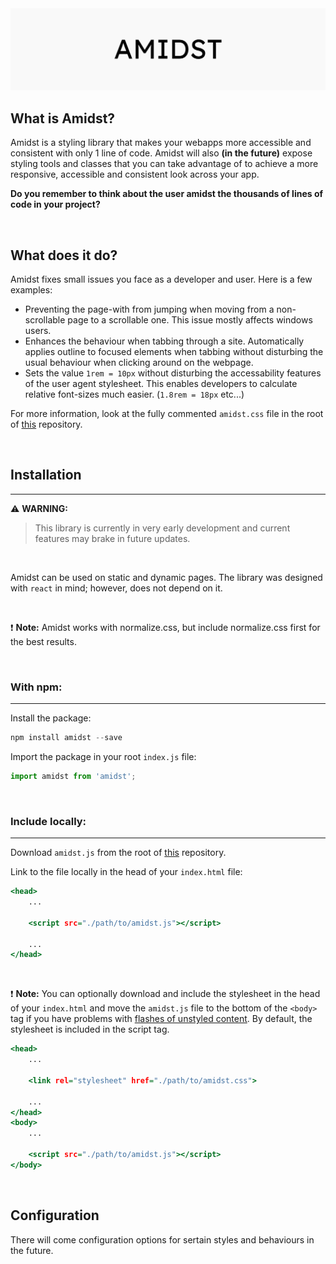 <img src="./banner.jpg">

## What is Amidst?

Amidst is a styling library that makes your webapps more accessible and consistent with only 1 line of code. Amidst will also **(in the future)** expose styling tools and classes that you can take advantage of to achieve a more responsive, accessible and consistent look across your app.

**Do you remember to think about the user amidst the thousands of lines of code in your project?**

<br>

## What does it do?

Amidst fixes small issues you face as a developer and user. Here is a few examples:

- Preventing the page-with from jumping when moving from a non-scrollable page to a scrollable one. This issue mostly affects windows users.
- Enhances the behaviour when tabbing through a site. Automatically applies outline to focused elements when tabbing without disturbing the usual behaviour when clicking around on the webpage.
- Sets the value `1rem = 10px` without disturbing the accessability features of the user agent stylesheet. This enables developers to calculate relative font-sizes much easier. (`1.8rem = 18px` etc...)

For more information, look at the fully commented `amidst.css` file in the root of [this](https://github.com/matssom/amidst.git) repository.

<br>

## Installation
<hr>

:warning: **WARNING:**
> This library is currently in very early development and current features may brake in future updates.

<br>

Amidst can be used on static and dynamic pages. The library was designed with `react` in mind; however, does not depend on it.

<br>

:exclamation: **Note:**
Amidst works with normalize.css, but include normalize.css first for the best results.

<br>

### With npm:
<hr>

Install the package:

```.js
npm install amidst --save
```

Import the package in your root `index.js` file:

```.js 
import amidst from 'amidst';
```

<br>

### Include locally:
<hr>

Download `amidst.js` from the root of [this](https://github.com/matssom/amidst.git) repository.

Link to the file locally in the head of your `index.html` file:

```.html
<head>
    ...

    <script src="./path/to/amidst.js"></script>
    
    ...
</head>
```

<br>

:exclamation: **Note:**
You can optionally download and include the stylesheet in the head of your `index.html` and move the `amidst.js` file to the bottom of the `<body>` tag if you have problems with [flashes of unstyled content](https://en.wikipedia.org/wiki/Flash_of_unstyled_content). By default, the stylesheet is included in the script tag.

```.html
<head>
    ...
    
    <link rel="stylesheet" href="./path/to/amidst.css">
    
    ...
</head>
<body>
    ...

    <script src="./path/to/amidst.js"></script>
</body>
```
<br>

## Configuration

There will come configuration options for sertain styles and behaviours in the future.